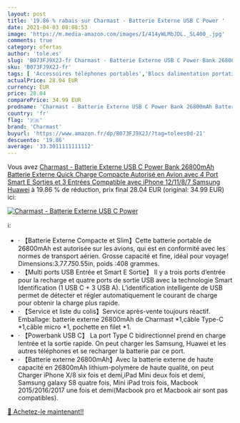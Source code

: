 ```yaml
---
layout: post
title: '19.86 % rabais sur Charmast - Batterie Externe USB C Power '
date: 2021-04-03 08:08:53
image: 'https://m.media-amazon.com/images/I/414yWLMbJDL._SL400_.jpg'
comments: true
category: ofertas
author: 'tole.es'
slug: 'B073FJ9X2J-fr Charmast - Batterie Externe USB C Power Bank 26800mAh...'
sku: 'B073FJ9X2J-fr'
tags: [ 'Accessoires téléphones portables','Blocs dalimentation portatifs pour téléphone portable','Chargeurs pour téléphones portables','High-Tech','Téléphones portables et accessoires','charmast', ]
actualPrice: 28.04 EUR
currency: EUR
price: 28.04
comparePrice: 34.99 EUR
prodname: 'Charmast - Batterie Externe USB C Power Bank 26800mAh Batterie Externe Quick Charge Compacte Autorisé en Avion avec 4 Port Smart E Sorties et 3 Entrées Compatible avec iPhone 12/11/8/7 Samsung Huawei'
country: 'fr'
flag: '🇫🇷'
brand: 'Charmast'
buyurl: 'https://www.amazon.fr/dp/B073FJ9X2J/?tag=tolees0d-21'
descuento: '19.86'
average: '33.3011111111112'
---
```


Vous avez [Charmast - Batterie Externe USB C Power Bank 26800mAh Batterie Externe Quick Charge Compacte Autorisé en Avion avec 4 Port Smart E Sorties et 3 Entrées Compatible avec iPhone 12/11/8/7 Samsung Huawei](https://www.amazon.fr/dp/B073FJ9X2J/?tag=tolees0d-21)  à  19.86 % de réduction, prix final  28.04 EUR (original: 34.99 EUR) ici:

[![Charmast - Batterie Externe USB C Power ](https://m.media-amazon.com/images/I/414yWLMbJDL._SL400_.jpg)](https://www.amazon.fr/dp/B073FJ9X2J/?tag=tolees0d-21)

ℹ️:

- · 【Batterie Externe Compacte et Slim】Cette batterie portable de 26800mAh est autorisée sur les avions, qui est en conformité avec les normes de transport aérien. Grosse capacité et fine, idéal pour voyage! Dimensions:3.7*7.75*0.55in, poids :408 grammes.
- · 【Multi ports USB Entrée et Smart E Sortie】 Il y a trois ports d’entrée pour la recharge et quatre ports de sortie USB avec la technologie Smart Identification (1 USB C + 3 USB A). L’identification intelligente de USB permet de détecter et régler automatiquement le courant de charge pour obtenir la charge plus rapide.
- · 【Service et liste du colis】Service après-vente toujours réactif. Emballage: batterie externe 26800mAh de Charmast *1,câble Type-C *1,câble micro *1, pochette en filet *1.
- · 【Powerbank USB C】 La port Type C bidirectionnel prend en charge lentrée et la sortie rapide. On peut charger les Samsung, Huawei et les autres téléphones et se recharger la batterie par ce port.
- · 【Batterie externe 26800mAh】Avec la batterie externe de haute capacité en 26800mAh lithium-polymère de haute qualité, on peut Charger iPhone X/8 six fois et demi,iPad Mini deux fois et demi, Samsung galaxy S8 quatre fois, Mini iPad trois fois, Macbook 2015/2016/2017 une fois et demi(Macbook pro et Macbook air sont pas compatibles).

[🛒 Achetez-le maintenant!!](https://www.amazon.fr/dp/B073FJ9X2J/?tag=tolees0d-21)
